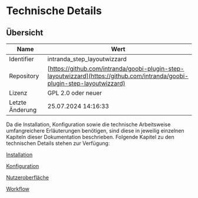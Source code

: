 # Technische Details

## Übersicht

Name                     | Wert
-------------------------|-----------
Identifier               | intranda_step_layoutwizzard
Repository               | [https://github.com/intranda/goobi-plugin-step-layoutwizzard](https://github.com/intranda/goobi-plugin-step-layoutwizzard)
Lizenz              | GPL 2.0 oder neuer 
Letzte Änderung    | 25.07.2024 14:16:33


Da die Installation, Konfiguration sowie die technische Arbeitsweise umfangreichere Erläuterungen benötigen, sind diese in jeweilig einzelnen Kapiteln dieser Dokumentation beschrieben. Folgende Kapitel zu den technischen Details stehen zur Verfügung:

[Installation](goobi-plugin-step-layoutwizzard_page_02_01_de.md)

[Konfiguration](goobi-plugin-step-layoutwizzard_page_02_02_de.md)

[Nutzeroberfläche](goobi-plugin-step-layoutwizzard_page_02_03_de.md)

[Workflow](goobi-plugin-step-layoutwizzard_page_02_04_de.md)